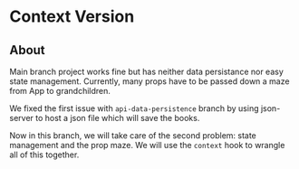 # Context Version

## About

Main branch project works fine but has neither data persistance nor easy state management. Currently, many props have to be passed down a maze from App to grandchildren.

We fixed the first issue with `api-data-persistence` branch by using json-server to host a json file which will save the books.

Now in this branch, we will take care of the second problem: state management and the prop maze. We will use the `context` hook to wrangle all of this together.
